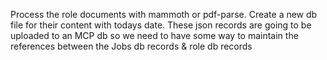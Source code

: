 Process the role documents with mammoth or pdf-parse. Create a new db file for their content with todays date. These json records are going to be uploaded to an MCP db so we need to have some way to maintain the references between the Jobs db records & role db records